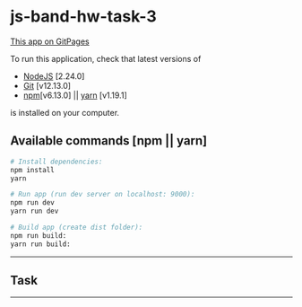 # js-band-hw-task-3

[This app on GitPages](http://ras.pp.ua/js-band-hw-task-3 "This app on GitPages")

To run this application, check that latest versions of

- [NodeJS](https://nodejs.org/en/) [2.24.0]
- [Git](https://git-scm.com/downloads) [v12.13.0]
- [npm](https://www.npmjs.com/get-npm)[v6.13.0] || [yarn](https://yarnpkg.com/lang/en/docs/install/) [v1.19.1]

is installed on your computer.

## Available commands [npm || yarn]

```bash
# Install dependencies:
npm install
yarn

# Run app (run dev server on localhost: 9000):
npm run dev
yarn run dev

# Build app (create dist folder):
npm run build:
yarn run build:

```

---

## Task
---
